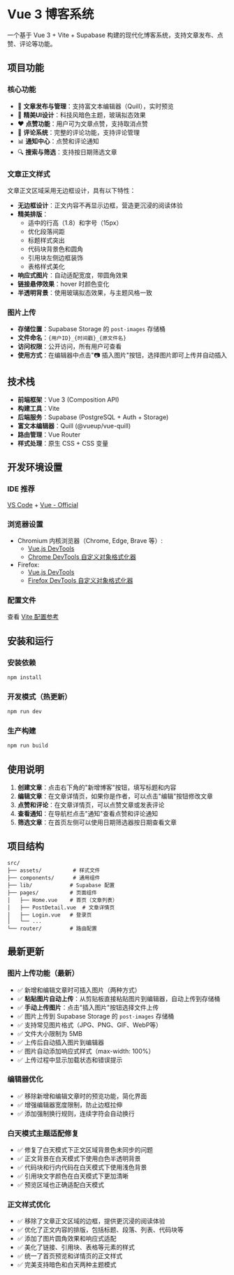 # Vue 3 博客系统

一个基于 Vue 3 + Vite + Supabase 构建的现代化博客系统，支持文章发布、点赞、评论等功能。

## 项目功能

### 核心功能
- 📝 **文章发布与管理**：支持富文本编辑器（Quill），实时预览
- 🎨 **精美UI设计**：科技风暗色主题，玻璃拟态效果
- ❤️ **点赞功能**：用户可为文章点赞，支持取消点赞
- 💬 **评论系统**：完整的评论功能，支持评论管理
- 📊 **通知中心**：点赞和评论通知
- 🔍 **搜索与筛选**：支持按日期筛选文章

### 文章正文样式
文章正文区域采用无边框设计，具有以下特性：
- **无边框设计**：正文内容不再显示边框，营造更沉浸的阅读体验
- **精美排版**：
  - 适中的行高（1.8）和字号（15px）
  - 优化段落间距
  - 标题样式突出
  - 代码块背景色和圆角
  - 引用块左侧边框装饰
  - 表格样式美化
- **响应式图片**：自动适配宽度，带圆角效果
- **链接悬停效果**：hover 时颜色变化
- **半透明背景**：使用玻璃拟态效果，与主题风格一致

### 图片上传
- **存储位置**：Supabase Storage 的 `post-images` 存储桶
- **文件命名**：`{用户ID}_{时间戳}_{原文件名}`
- **访问权限**：公开访问，所有用户可查看
- **使用方式**：在编辑器中点击"📷 插入图片"按钮，选择图片即可上传并自动插入

## 技术栈

- **前端框架**：Vue 3 (Composition API)
- **构建工具**：Vite
- **后端服务**：Supabase (PostgreSQL + Auth + Storage)
- **富文本编辑器**：Quill (@vueup/vue-quill)
- **路由管理**：Vue Router
- **样式处理**：原生 CSS + CSS 变量

## 开发环境设置

### IDE 推荐

[VS Code](https://code.visualstudio.com/) + [Vue - Official](https://marketplace.visualstudio.com/items?itemName=Vue.volar)

### 浏览器设置

- Chromium 内核浏览器（Chrome, Edge, Brave 等）:
  - [Vue.js DevTools](https://chromewebstore.google.com/detail/vuejs-devtools/nhdogjmejiglipccpnnnanhbledajbpd) 
  - [Chrome DevTools 自定义对象格式化器](http://bit.ly/object-formatters)
- Firefox:
  - [Vue.js DevTools](https://addons.mozilla.org/en-US/firefox/addon/vue-js-devtools/)
  - [Firefox DevTools 自定义对象格式化器](https://fxdx.dev/firefox-devtools-custom-object-formatters/)

### 配置文件

查看 [Vite 配置参考](https://vite.dev/config/)

## 安装和运行

### 安装依赖

```sh
npm install
```

### 开发模式（热更新）

```sh
npm run dev
```

### 生产构建

```sh
npm run build
```

## 使用说明

1. **创建文章**：点击右下角的"新增博客"按钮，填写标题和内容
2. **编辑文章**：在文章详情页，如果你是作者，可以点击"编辑"按钮修改文章
3. **点赞和评论**：在文章详情页，可以点赞文章或发表评论
4. **查看通知**：在导航栏点击"通知"查看点赞和评论通知
5. **筛选文章**：在首页左侧可以使用日期筛选器按日期查看文章

## 项目结构

```
src/
├── assets/          # 样式文件
├── components/      # 通用组件
├── lib/            # Supabase 配置
├── pages/          # 页面组件
│   ├── Home.vue    # 首页（文章列表）
│   ├── PostDetail.vue  # 文章详情页
│   ├── Login.vue   # 登录页
│   └── ...
└── router/         # 路由配置
```

## 最新更新

### 图片上传功能（最新）
- ✅ 新增和编辑文章时可插入图片（两种方式）
- ✅ **粘贴图片自动上传**：从剪贴板直接粘贴图片到编辑器，自动上传到存储桶
- ✅ **手动上传图片**：点击"插入图片"按钮选择文件上传
- ✅ 图片上传到 Supabase Storage 的 `post-images` 存储桶
- ✅ 支持常见图片格式（JPG、PNG、GIF、WebP等）
- ✅ 文件大小限制为 5MB
- ✅ 上传后自动插入图片到编辑器
- ✅ 图片自动添加响应式样式（max-width: 100%）
- ✅ 上传过程中显示加载状态和错误提示

### 编辑器优化
- ✅ 移除新增和编辑文章时的预览功能，简化界面
- ✅ 增强编辑器宽度限制，防止边框拉伸
- ✅ 添加强制换行规则，连续字符会自动换行

### 白天模式主题适配修复
- ✅ 修复了白天模式下正文区域背景色未同步的问题
- ✅ 正文背景在白天模式下使用白色半透明背景
- ✅ 代码块和行内代码在白天模式下使用浅色背景
- ✅ 引用块文字颜色在白天模式下更加清晰
- ✅ 预览区域也正确适配白天模式

### 正文样式优化
- ✅ 移除了文章正文区域的边框，提供更沉浸的阅读体验
- ✅ 优化了正文内容的排版，包括标题、段落、列表、代码块等
- ✅ 添加了图片圆角效果和响应式适配
- ✅ 美化了链接、引用块、表格等元素的样式
- ✅ 统一了首页预览和详情页的正文样式
- ✅ 完美支持暗色和白天两种主题模式
